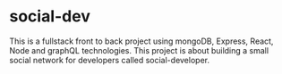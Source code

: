 # social-dev
This is a  fullstack front to back project using mongoDB, Express, React, Node and graphQL technologies. This project is about building a small social network for developers called social-developer.
